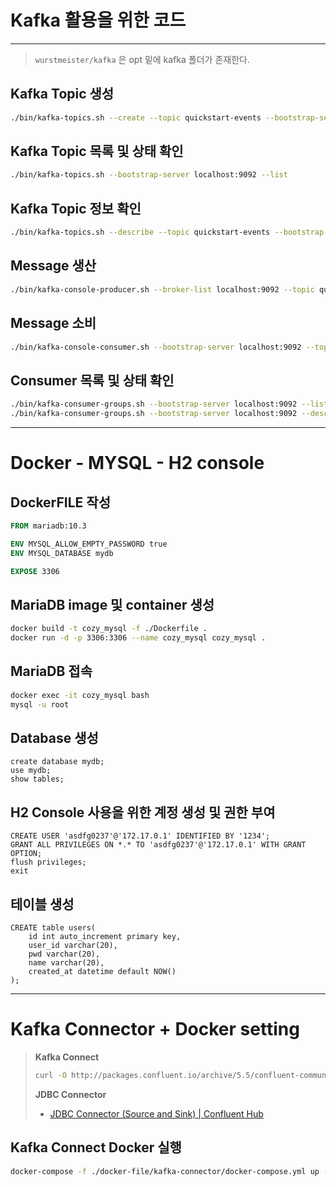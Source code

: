 # Kafka 활용을 위한 코드

-----

> `wurstmeister/kafka` 은 opt 밑에 kafka 폴더가 존재한다.

## Kafka Topic 생성

```bash
./bin/kafka-topics.sh --create --topic quickstart-events --bootstrap-server localhost:9092 --partitions 1
```



## Kafka Topic 목록 및 상태 확인

```BASH
./bin/kafka-topics.sh --bootstrap-server localhost:9092 --list
```



## Kafka Topic 정보 확인

```bash
./bin/kafka-topics.sh --describe --topic quickstart-events --bootstrap-server localhost:9092
```



## Message 생산

```bash
./bin/kafka-console-producer.sh --broker-list localhost:9092 --topic quickstart-events
```



## Message 소비

```bash
./bin/kafka-console-consumer.sh --bootstrap-server localhost:9092 --topic quickstart-events --group quick-group --from-beginning
```



## Consumer 목록 및 상태 확인

```bash
./bin/kafka-consumer-groups.sh --bootstrap-server localhost:9092 --list
./bin/kafka-consumer-groups.sh --bootstrap-server localhost:9092 --describe
```





----

# Docker - MYSQL - H2 console 



## DockerFILE 작성

```dockerfile
FROM mariadb:10.3

ENV MYSQL_ALLOW_EMPTY_PASSWORD true
ENV MYSQL_DATABASE mydb

EXPOSE 3306
```



## MariaDB image 및 container 생성

```bash
docker build -t cozy_mysql -f ./Dockerfile .
docker run -d -p 3306:3306 --name cozy_mysql cozy_mysql .
```



## MariaDB 접속

```bash
docker exec -it cozy_mysql bash
mysql -u root
```



## Database 생성

```mysql
create database mydb;
use mydb;
show tables;
```



## H2 Console 사용을 위한 계정 생성 및 권한 부여

```mysql
CREATE USER 'asdfg0237'@'172.17.0.1' IDENTIFIED BY '1234';
GRANT ALL PRIVILEGES ON *.* TO 'asdfg0237'@'172.17.0.1' WITH GRANT OPTION;
flush privileges;
exit
```



## 테이블 생성

```mysql
CREATE table users(
	id int auto_increment primary key,
    user_id varchar(20),
    pwd varchar(20),
    name varchar(20),
    created_at datetime default NOW()
);
```



----

# Kafka Connector + Docker setting

> **Kafka Connect**
>
> ```bash
> curl -O http://packages.confluent.io/archive/5.5/confluent-community-5.5.2-2.12.tar.gz
> ```
>
> **JDBC Connector**
>
> - [JDBC Connector (Source and Sink) | Confluent Hub](https://www.confluent.io/hub/confluentinc/kafka-connect-jdbc)



## Kafka Connect Docker 실행

```bash
docker-compose -f ./docker-file/kafka-connector/docker-compose.yml up -d
```

